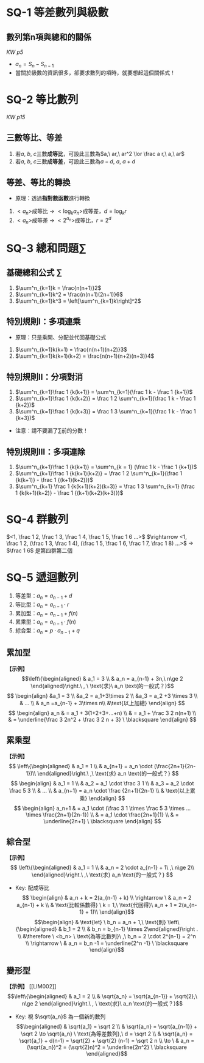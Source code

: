 # SQ-1 等差數列與級數
## 數列第n項與總和的關係
*KW p5*
- $a_n = S_n - S_{n-1}$
- 當關於級數的資訊很多，卻要求數列的項時，就要想起這個關係式！

# SQ-2 等比數列
*KW p15*
## 三數等比、等差
1. 若$a,\ b,\ c$三數**成等比**，可設此三數為$a,\ ar,\ ar^2 \lor \frac a r,\ a,\ ar$
2. 若$a,\ b,\ c$三數**成等差**，可設此三數為$a-d,\ a,\ a+d$
## 等差、等比的轉換
- 原理：透過**指對數函數**進行轉換
1. $<a_n>$成等比 -> $<\log_k a_n>$成等差，$d = \log_k r$
2. $<a_n>$成等差 -> $<2^{a_n}>$成等比，$r = 2^d$

# SQ-3 總和問題$\sum$
## 基礎總和公式 $\sum$
1. $\sum^n_{k=1}k = \frac{n(n+1)}2$
2. $\sum^n_{k=1}k^2 = \frac{n(n+1)(2n+1)}6$
3. $\sum^n_{k=1}k^3 = \left[\sum^n_{k=1}k\right]^2$
## 特別規則I：多項連乘
- 原理：只是乘開、分配並代回基礎公式
1. $\sum^n_{k=1}k(k+1) = \frac{n(n+1)(n+2)}3$
2. $\sum^n_{k=1}k(k+1)(k+2) = \frac{n(n+1)(n+2)(n+3)}4$
## 特別規則II：分項對消
1. $\sum^n_{k=1}\frac 1 {k(k+1)} = \sum^n_{k=1}(\frac 1 k - \frac 1 {k+1})$
2. $\sum^n_{k=1}\frac 1 {k(k+2)} = \frac 1 2 \sum^n_{k=1}(\frac 1 k - \frac 1 {k+2})$
3. $\sum^n_{k=1}\frac 1 {k(k+3)} = \frac 1 3 \sum^n_{k=1}(\frac 1 k - \frac 1 {k+3})$
- 注意：請不要漏了$\sum$前的分數！
## 特別規則III：多項連除
1. $\sum^n_{k+1}\frac 1 {k(k+1)} = \sum^n_{k = 1} (\frac 1 k - \frac 1 {k+1})$
2. $\sum^n_{k+1}\frac 1 {k(k+1)(k+2)} = \frac 1 2 \sum^n_{k=1}(\frac 1 {k(k+1)} - \frac 1 {(k+1)(k+2)})$
3. $\sum^n_{k+1} \frac 1 {k(k+1)(k+2)(k+3)} = \frac 1 3 \sum^n_{k=1} (\frac 1 {k(k+1)(k+2)} - \frac 1 {(k+1)(k+2)(k+3)})$

# SQ-4 群數列
$<1, \frac 1 2, \frac 1 3, \frac 1 4, \frac 1 5, \frac 1 6 ...>$
$\rightarrow <1, \frac 1 2, (\frac 1 3, \frac 1 4), (\frac 1 5, \frac 1 6, \frac 1 7, \frac 1 8) ...>$
$\rightarrow$ $\frac 1 6$ 是第四群第二個

# SQ-5 遞迴數列
1. 等差型：$a_n = a_{n-1}+d$
2. 等比型：$a_n = a_{n-1}\cdot r$
3. 累加型：$a_n = a_{n-1} + f(n)$
4. 累乘型：$a_n = a_{n-1} \cdot f(n)$
5. 綜合型：$a_n = p\cdot a_{n-1} + q$
## 累加型
**【示例】**
$$\left\{\begin{aligned}
& a_1 = 3  \\
& a_n = a_{n-1} + 3n,\ n\ge 2
\end{aligned}\right.\ , \ \text{求}\ a_n \text{的一般式？}$$
$$
\begin{align}
&a_1 = 3 \\
&a_2 = a_1+3\times 2 \\
&a_3 = a_2 +3 \times 3 \\
& ... \\
& a_n =a_{n-1} + 3\times n\\
&\text{以上加總}
\end{align}
$$
$$
\begin{align}
a_n & = a_1 + 3(1+2+3+...+n) \\
& = a_1 + \frac 3 2 n(n+1) \\
& = \underline{\frac 3 2n^2 + \frac 3 2 n + 3} \ \blacksquare
\end{align}
$$
## 累乘型
**【示例】**
$$
\left\{\begin{aligned}
& a_1 = 1 \\
& a_{n+1} = a_n \cdot (\frac{2n+1}{2n-1})\\
\end{aligned}\right.\ ,\ \text{求} a_n \text{的一般式？}
$$
$$
\begin{align}
& a_1 = 1 \\
& a_2 = a_1 \cdot \frac 3 1 \\
& a_3 = a_2 \cdot \frac 5 3 \\
& ... \\
& a_{n+1} = a_n \cdot \frac {2n+1}{2n-1} \\
& \text{以上累乘}
\end{align}
$$
$$
\begin{align}
a_n+1 & = a_1 \cdot (\frac 3 1 \times \frac 5 3 \times ... \times \frac{2n+1}{2n-1}) \\
& = a_1 \cdot \frac{2n+1}{1} \\
& = \underline{2n+1} \ \blacksquare
\end{align}
$$
## 綜合型
**【示例】**
$$
\left\{\begin{aligned}
& a_1 = 1 \\
& a_n = 2 \cdot a_{n-1} + 1\ ,\ n\ge 2\\
\end{aligned}\right.\ ,\ \text{求} a_n \text{的一般式？}
$$
- Key: 配成等比
$$
\begin{align}
& a_n + k = 2(a_{n-1} + k) \\
\rightarrow \ & a_n = 2 a_{n-1} + k \\
& \text{比較係數得} \ k = 1,\ \text{代回得}\ a_n + 1 = 2(a_{n-1} + 1)\\
\end{align}$$
$$\begin{align}
& \text{let} \ b_n = a_n + 1,\ \text{則} \left\{\begin{aligned} & b_1 = 2 \\ & b_n = b_{n-1} \times 2\end{aligned}\right . \\
&\therefore \ <b_n> \ \text{為等比數列}\ ,\ b_n = 2 \cdot 2^{n-1} = 2^n \\
\rightarrow \ & a_n = b_n -1 = \underline{2^n -1} \ \blacksquare
\end{align}$$
## 變形型
**【示例】** [[LIM002]]
$$\left\{\begin{aligned}
& a_1 = 2  \\
& \sqrt{a_n} = \sqrt{a_{n-1}} + \sqrt{2},\ n\ge 2
\end{aligned}\right.\ , \ \text{求}\ a_n \text{的一般式？}$$
- Key: 視 $\sqrt{a_n}$ 為一個新的數列
$$\begin{aligned}
& \sqrt{a_1} = \sqrt 2 \\
 & \sqrt{a_n} = \sqrt{a_{n-1}} + \sqrt 2 \to \sqrt{a_n} \ \text{為等差數列},\ d = \sqrt 2 \\
 & \sqrt{a_n} = \sqrt{a_1} + d(n-1) = \sqrt{2} + \sqrt{2} (n-1) = \sqrt 2 n \\
 \to \ & a_n = (\sqrt{a_n})^2 = (\sqrt{2}n)^2 = \underline{2n^2} \ \blacksquare
\end{aligned}$$
